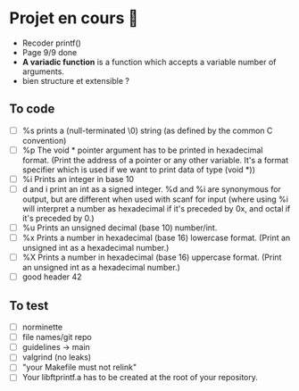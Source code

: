 # Projet en cours 👾
- Recoder printf()
- Page 9/9 done 
- **A variadic function** is a function which accepts a variable number of arguments. 
- bien structure et extensible ?

## To code
- [ ] %s prints a (null-terminated \0) string (as defined by the common C convention)
- [ ] %p The void * pointer argument has to be printed in hexadecimal format. (Print the address of a pointer or any other variable. It's a format specifier which is used if we want to print data of type (void *))
- [ ] %i Prints an integer in base 10
- [ ] d and i print an int as a signed integer. %d and %i are synonymous for output, but are different when used with scanf for input (where using %i will interpret a number as hexadecimal if it's preceded by 0x, and octal if it's preceded by 0.)
- [ ] %u Prints an unsigned decimal (base 10) number/int.
- [ ] %x Prints a number in hexadecimal (base 16) lowercase format. (Print an unsigned int as a hexadecimal number.)
- [ ] %X Prints a number in hexadecimal (base 16) uppercase format. (Print an unsigned int as a hexadecimal number.)
- [ ] good header 42

## To test
- [ ] norminette
- [ ] file names/git repo
- [ ] guidelines -> main
- [ ] valgrind (no leaks)
- [ ] "your Makefile must not relink"
- [ ] Your libftprintf.a has to be created at the root of your repository.
